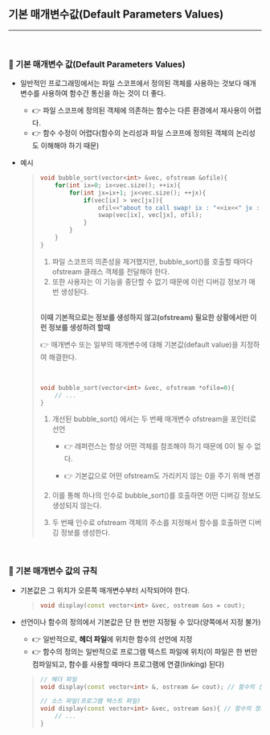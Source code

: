 ## 기본 매개변수값(Default Parameters Values)

***

<br>



### :pushpin: 기본 매개변수 값(Default Parameters Values)

- 일반적인 프로그래밍에서는 파일 스코프에서 정의된 객체를 사용하는 것보다 매개변수를 사용하여 함수간 통신을 하는 것이 더 좋다.

  - :point_right: 파일 스코프에 정의된 객체에 의존하는 함수는 다른 환경에서 재사용이 어렵다.
  - :point_right: 함수 수정이 어렵다(함수의 논리성과 파일 스코프에 정의된 객체의 논리성도 이해해야 하기 때문)

- 예시

  > ```c++
  > void bubble_sort(vector<int> &vec, ofstream &ofile){
  >     for(int ix=0; ix<vec.size(); ++ix){
  >         for(int jx=ix+1; jx<vec.size(); ++jx){
  >             if(vec[ix] > vec[jx]){
  >                 ofil<<"about to call swap! ix : "<<ix<<" jx : "<<jx<<"\tswapping: "<<vec[ix]<<" with "<<vec[jx]<<endl;
  >                 swap(vec[ix], vec[jx], ofil);
  >             }
  >         }
  >     }
  > }
  > ```
  >
  > 1. 파일 스코프의 의존성을 제거했지만, bubble_sort()를 호출할 때마다 ofstream 클래스 객체를 전달해야 한다.
  > 2. 또한 사용자는 이 기능을 중단할 수 없기 때문에 이런 디버깅 정보가 매번 생성된다.
  >
  > <br>
  >
  > **이때 기본적으로는 정보를 생성하지 않고(ofstream) 필요한 상황에서만 이런 정보를 생성하려 할때**
  >
  > :point_right: 매개변수 또는 일부의 매개변수에 대해 기본값(default value)을 지정하여 해결한다.
  >
  > <br>
  >
  > ```c++
  > void bubble_sort(vector<int> &vec, ofstream *ofile=0){
  >     // ...
  > }
  > ```
  >
  > 1. 개선된 bubble_sort() 에서는 두 번째 매개변수 ofstream을 포인터로 선언
  >
  >    - :point_right: 레퍼런스는 항상 어떤 객체를 참조해야 하기 때문에 0이 될 수 없다.
  >
  >    - :point_right: 기본값으로 어떤 ofstream도 가리키지 않는 0을 주기 위해 변경
  >
  > 2. 이를 통해 하나의 인수로 bubble_sort()를 호출하면 어떤 디버깅 정보도 생성되지 않는다.
  >
  > 3. 두 번째 인수로 ofstream 객체의 주소를 지정해서 함수를 호출하면 디버깅 정보를 생성한다.

<br>

### :pushpin: 기본 매개변수 값의 규칙

- 기본값은 그 위치가 오른쪽 매개변수부터 시작되어야 한다.

  > ```c++
  > void display(const vector<int> &vec, ostream &os = cout);
  > ```

- 선언이나 함수의 정의에서 기본값은 단 한 번만 지정될 수 있다(양쪽에서 지정 불가)

  - :point_right: 일반적으로, **헤더 파일**에 위치한 함수의 선언에 지정
  - :point_right: 함수의 정의는 일반적으로 프로그램 텍스트 파일에 위치(이 파일은 한 번만 컴파일되고, 함수를 사용할 때마다 프로그램에 연결(linking) 된다)

  > ```c++
  > // 헤더 파일
  > void display(const vector<int> &, ostream &= cout); // 함수의 선언에서 기본값 지정
  > ```
  >
  > ```c++
  > // 소스 파일(프로그램 텍스트 파일)
  > void display(const vector<int> &vec, ostream &os){ // 함수의 정의에서 기본값 미지정
  >     // ...
  > }
  > ```

